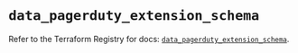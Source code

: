# `data_pagerduty_extension_schema`

Refer to the Terraform Registry for docs: [`data_pagerduty_extension_schema`](https://registry.terraform.io/providers/pagerduty/pagerduty/3.21.0/docs/data-sources/extension_schema).
